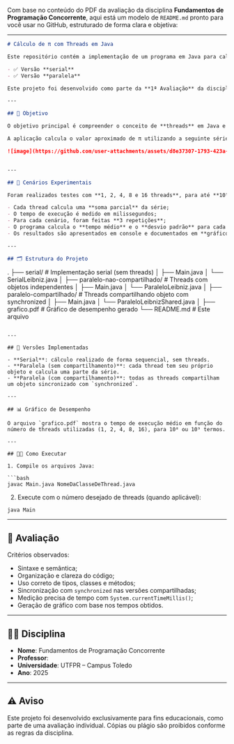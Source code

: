 Com base no conteúdo do PDF da avaliação da disciplina **Fundamentos de Programação Concorrente**, aqui está um modelo de `README.md` pronto para você usar no GitHub, estruturado de forma clara e objetiva:

---

```markdown
# Cálculo de π com Threads em Java

Este repositório contém a implementação de um programa em Java para calcular o valor de π (Pi) utilizando a **série de Leibniz-Grégory**, com diferentes abordagens:

- ✅ Versão **serial** 
- ✅ Versão **paralela**

Este projeto foi desenvolvido como parte da **1ª Avaliação** da disciplina _Fundamentos de Programação Concorrente_ da **UTFPR – Campus Toledo**.

---

## 📌 Objetivo

O objetivo principal é compreender o conceito de **threads** em Java e como elas podem ser usadas para explorar o paralelismo em aplicações que realizam cálculos intensivos.

A aplicação calcula o valor aproximado de π utilizando a seguinte série:

![image](https://github.com/user-attachments/assets/d8e37307-1793-423a-89c5-ca40ff2fa8ff)


---

## 🧪 Cenários Experimentais

Foram realizados testes com **1, 2, 4, 8 e 16 threads**, para até **10⁹ termos da série**, com os seguintes critérios:

- Cada thread calcula uma **soma parcial** da série;
- O tempo de execução é medido em milissegundos;
- Para cada cenário, foram feitas **3 repetições**;
- O programa calcula o **tempo médio** e o **desvio padrão** para cada quantidade de threads;
- Os resultados são apresentados em console e documentados em **gráfico em PDF**.

---

## 🗂 Estrutura do Projeto

```

.
├── serial/                      # Implementação serial (sem threads)
│   ├── Main.java
│   └── SerialLeibniz.java
│
├── paralelo-nao-compartilhado/ # Threads com objetos independentes
│   ├── Main.java
│   └── ParaleloLeibniz.java
│
├── paralelo-compartilhado/     # Threads compartilhando objeto com synchronized
│   ├── Main.java
│   └── ParaleloLeibnizShared.java
│
├── grafico.pdf                 # Gráfico de desempenho gerado
└── README.md                   # Este arquivo

````

---

## 🧵 Versões Implementadas

- **Serial**: cálculo realizado de forma sequencial, sem threads.
- **Paralela (sem compartilhamento)**: cada thread tem seu próprio objeto e calcula uma parte da série.
- **Paralela (com compartilhamento)**: todas as threads compartilham um objeto sincronizado com `synchronized`.

---

## 📊 Gráfico de Desempenho

O arquivo `grafico.pdf` mostra o tempo de execução médio em função do número de threads utilizadas (1, 2, 4, 8, 16), para 10⁸ ou 10⁹ termos.

---

## 🧑‍💻 Como Executar

1. Compile os arquivos Java:

```bash
javac Main.java NomeDaClasseDeThread.java
````

2. Execute com o número desejado de threads (quando aplicável):

```bash
java Main
```

---

## 📃 Avaliação

Critérios observados:

* Sintaxe e semântica;
* Organização e clareza do código;
* Uso correto de tipos, classes e métodos;
* Sincronização com `synchronized` nas versões compartilhadas;
* Medição precisa de tempo com `System.currentTimeMillis()`;
* Geração de gráfico com base nos tempos obtidos.

---

## 🧑‍🏫 Disciplina

* **Nome**: Fundamentos de Programação Concorrente
* **Professor**: 
* **Universidade**: UTFPR – Campus Toledo
* **Ano**: 2025

---

## ⚠️ Aviso

Este projeto foi desenvolvido exclusivamente para fins educacionais, como parte de uma avaliação individual. Cópias ou plágio são proibidos conforme as regras da disciplina.
